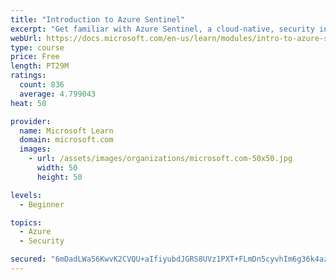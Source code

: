 ```yaml
---
title: "Introduction to Azure Sentinel"
excerpt: "Get familiar with Azure Sentinel, a cloud-native, security information and event management (SIEM) service."
webUrl: https://docs.microsoft.com/en-us/learn/modules/intro-to-azure-sentinel/
type: course
price: Free
length: PT29M
ratings:
  count: 836
  average: 4.799043
heat: 50

provider:
  name: Microsoft Learn
  domain: microsoft.com
  images:
    - url: /assets/images/organizations/microsoft.com-50x50.jpg
      width: 50
      height: 50

levels:
  - Beginner

topics:
  - Azure
  - Security

secured: "6mDadLWa56KwvK2CVQU+aIfiyubdJGRS8UVz1PXT+FLmDn5cyvhIm6g36k4azP+1WKRMcw//hbPjfcqCr/taHMtHt3wN053R/zYWsGEjTfHRVSN9YrbO1ZxOOAbX0tZ3QpTTAAVwVh9C3lPSAoT0nb1sk2wZ0TTnWWFje0+Z/tyC80bbMXyr7bHlt4uDRANXZqVQQd6S+LNgWepD957y9PxZJBJ4Z5XTgeKL73SX8q0CVxXGys/craft0Xnbq0cFyrQI5hitRyCriG6BPsJfGSb21aaOpvRyt6nVAPppcsmwJWXrs0Sh8V6GPSHYLXhyX3A5dG50yNf53HbG3a+H0+HygzxdgdQBKUCqaI6z6pEL+qWuB8XdyOIdWbWtobGcjWa7Sog6vAZAWsbvXUO+uQzlhqcOfZ3NZiHotTRTzcI=;mUXqbXoS/GsTw8kY2rb8lg=="
---
```


